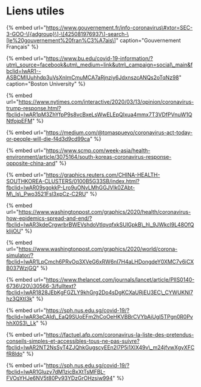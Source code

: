 # Liens utiles

{% embed url="https://www.gouvernement.fr/info-coronavirus\#xtor=SEC-3-GOO-\[{adgroup}\]-\[425081976937\]-search-\[le%20gouvernement%20fran%C3%A7ais\]" caption="Gouvernement Français" %}

{% embed url="https://www.bu.edu/covid-19-information/?utm\_source=facebook&utm\_medium=link&utm\_campaign=social\_main&fbclid=IwAR1--ASBCMIUuhhdp3uVsXnImCmuMCA7aRjnziy6JdxnszcANQs2oTqNz98" caption="Boston University" %}

{% embed url="https://www.nytimes.com/interactive/2020/03/13/opinion/coronavirus-trump-response.html?fbclid=IwAR1pM3ZhYfpP9s8vcBxeLsWwELEpQIxua4mmx7T3VDfPVnuW1QNtfojpEFM" %}

{% embed url="https://medium.com/@tomaspueyo/coronavirus-act-today-or-people-will-die-f4d3d9cd99ca" %}

{% embed url="https://www.scmp.com/week-asia/health-environment/article/3075164/south-koreas-coronavirus-response-opposite-china-and" %}

{% embed url="https://graphics.reuters.com/CHINA-HEALTH-SOUTHKOREA-CLUSTERS/0100B5G33SB/index.html?fbclid=IwAR09sgokkP-Lro9uONvLMhGGJVlk0ZAbt-M\_ls\_Pwo3521Fsl3xpCz-C2RU" %}

{% embed url="https://www.washingtonpost.com/graphics/2020/health/coronavirus-how-epidemics-spread-and-end/?fbclid=IwAR3kdeCrgwrbrBWEVshdoVtIqvqfxkSUlGpkB\_h\_9JWkcI9L48OfQklijOU" %}

{% embed url="https://www.washingtonpost.com/graphics/2020/world/corona-simulator/?fbclid=IwAR1LpCmch6PRvOq3XVeG6xRW6nI7H4aLHDongdeY0XMC7v6iCXB037WzjGQ" %}

{% embed url="https://www.thelancet.com/journals/lancet/article/PIIS0140-6736\(20\)30566-3/fulltext?fbclid=IwAR1828JEbKgFGZLY9khGrg2Do4sDgKCXaURjEU3EC\_CYWUKNl7hz3QXtI3k" %}

{% embed url="https://sph.nus.edu.sg/covid-19/?fbclid=IwAR3eCAId\_EaQ9SUoEFm2hCoOeHKVBBrCVYbAiUgI5TPgn0R0PvhhX0S3\_Lk" %}

{% embed url="https://factuel.afp.com/coronavirus-la-liste-des-pretendus-conseils-simples-et-accessibles-tous-ne-pas-suivre?fbclid=IwAR2NT2NsSyT4ZJQhkGugscyEEn2l7P5i1XlX49v\_m24jfvwXgyXFCfR8ldo" %}

{% embed url="https://sph.nus.edu.sg/covid-19/?fbclid=IwAR1Gluzv7dM1zicBxXtTsMFBL-FVOsYHJe6NV5t80Pv93YDzGrOHzsiw994" %}




